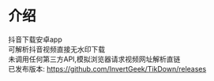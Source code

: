 # 介绍
抖音下载安卓app \
可解析抖音视频直接无水印下载 \
未调用任何第三方API,模拟浏览器请求视频网址解析直链 \
已发布版本: https://github.com/InvertGeek/TikDown/releases

